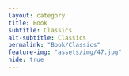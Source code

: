 ```yaml
---
layout: category
title: Book
subtitle: Classics
alt-subtitle: Classics
permalink: "Book/Classics"
feature-img: "assets/img/47.jpg"
hide: true
---
```

